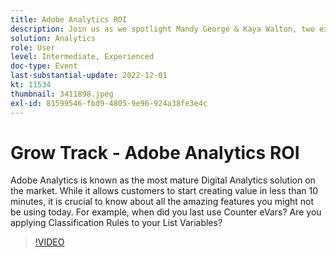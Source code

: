 ```yaml
---
title: Adobe Analytics ROI
description: Join us as we spotlight Mandy George & Kaya Walton, two expert customers and Adobe Analytics users. Each will share their best Adobe Analytics tip or trick. Their session is followed by an opportunity to ask questions live. You don't want to miss this.
solution: Analytics
role: User
level: Intermediate, Experienced
doc-type: Event
last-substantial-update: 2022-12-01
kt: 11534
thumbnail: 3411898.jpeg
exl-id: 81599546-fbd9-4805-9e96-924a38fe3e4c
---
```

# Grow Track - Adobe Analytics ROI

Adobe Analytics is known as the most mature Digital Analytics solution on the market. While it allows customers to start creating value in less than 10 minutes, it is crucial to know about all the amazing features you might not be using today. For example, when did you last use Counter eVars? Are you applying Classification Rules to your List Variables?

>[!VIDEO](https://video.tv.adobe.com/v/3411898/?quality=12&learn=on)
